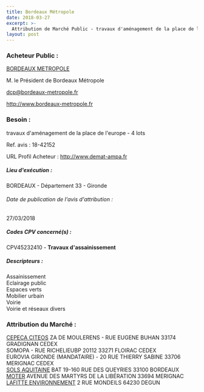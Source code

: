 ```yaml
---
title: Bordeaux Métropole
date: 2018-03-27
excerpt: >-
  Attribution de Marché Public - travaux d'aménagement de la place de l'europe - 4 lots
layout: post
---
```


### Acheteur Public : 
<a href="/acheteur-137/siren-243300316"> BORDEAUX METROPOLE</a><br/>

M. le Président de Bordeaux Métropole

dcp@bordeaux-metropole.fr


http://www.bordeaux-metropole.fr
### Besoin :

travaux d'aménagement de la place de l'europe - 4 lots

Ref. avis : 18-42152

URL Profil Acheteur : http://www.demat-ampa.fr

##### Lieu d'exécution :

BORDEAUX - Département 33 - Gironde

###### Date de publication de l'avis d'attribution : 
27/03/2018

##### Codes CPV concerné(s) :
CPV45232410 - **Travaux d'assainissement** <br/>

##### Descripteurs :
Assainissement <br/>
Eclairage public <br/>
Espaces verts <br/>
Mobilier urbain <br/>
Voirie <br/>
Voirie et réseaux divers <br/>

### Attribution du Marché :
<a href="/entreprise-563/siren-464202076"> CEPECA CITEOS</a>    ZA DE MOULERENS - RUE EUGENE BUHAN 33174 GRADIGNAN CEDEX <br/>
SOMOPA - RUE RICHELIEUBP 20112 33271 FLOIRAC CEDEX <br/>
EUROVIA GIRONDE (MANDATAIRE) - 20 RUE THIERRY SABINE 33706 MERIGNAC CEDEX <br/>
<a href="/entreprise-574/siren-753551589"> SOLS AQUITAINE</a>    BAT 19-160 RUE DES QUEYRIES 33100 BORDEAUX <br/>
<a href="/entreprise-563/siren-465202448"> MOTER</a>    AVENUE DES MARTYRS DE LA LIBÉRATION 33694 MERIGNAC <br/>
<a href="/entreprise-578/siren-815402979"> LAFITTE ENVIRONNEMENT</a>    2 RUE MONDEILS 64230 DEGUN <br/>
